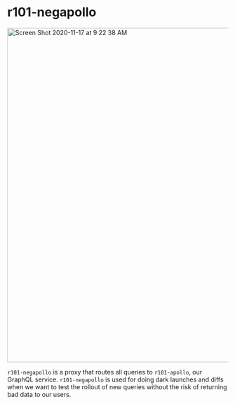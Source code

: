 # r101-negapollo

<img width="761" alt="Screen Shot 2020-11-17 at 9 22 38 AM" src="https://user-images.githubusercontent.com/5973981/99424742-e53bea00-28b6-11eb-9a81-34b0a9428345.png">

`r101-negapollo` is a proxy that routes all queries to `r101-apollo`, our GraphQL service. `r101-negapollo` is used for doing dark launches and diffs when we want to test the rollout of new queries without the risk of returning bad data to our users.
